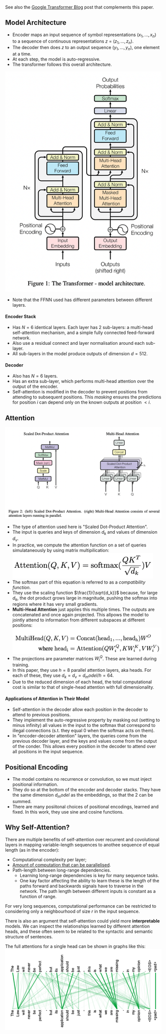 See also the [Google Transformer Blog](Google%20Transformer%20Blog.md) post that complements this paper.

## Model Architecture
* Encoder maps an input sequence of symbol representations $(x_1, ..., x_n)$ to a sequence of continuous representations $z$ = $(z_1, ..., z_n)$. 
* The decoder then does  $z$ to an output sequence $(y_1, ..., y_n)$, one element at a time.
* At each step, the model is auto-regressive. 
* The transformer follows this overall architecture. 

![](_attachments/Screenshot%202022-02-22%20at%2015.15.36.png)

* Note that the FFNN used has different parameters between different layers.

#### Encoder Stack
* Has $N=6$ identical layers. Each layer has 2 sub-layers: a multi-head self-attention mechanism, and a simple fully connected feed-forward network.
* Also use a residual connect and layer normalisation around each sub-layer.
* All sub-layers in the model produce outputs of dimension $d=512$.

#### Decoder
* Also has $N=6$ layers. 
* Has an extra sub-layer, which performs multi-head attention over the output of the encoder.
* Self-attention is modified in the decoder to prevent positions from attending to subsequent positions. This *masking* ensures the predictions for position $i$ can depend only on the known outputs at position $<i$.

## Attention
![](_attachments/Screenshot%202022-02-22%20at%2015.24.51.png)
* The type of attention used here is "Scaled Dot-Product Attention".
* The input is queries and keys of dimension $d_k$ and values of dimension $d_v$.
* In practice, we compute the attention function on a set of queries simulataneously by using matrix multipilication:
![](_attachments/Screenshot%202022-02-22%20at%2015.28.01.png)
* The softmax part of this equation is referred to as a *compatibility function*.
* They use the scaling function $\frac{1}{\sqrt{d_k}}$ because, for large $d_k$, the dot product grows large in magnitude, pushing the softmax into regions where it has very small gradients.
* **Multi-Head Attention** just applies this multiple times. The outputs are concatenated and once again projected. This allpows the model to jointly attend to information from different subspaces at different positions:
![](_attachments/Screenshot%202022-02-22%20at%2015.37.04.png)
* The projections are parameter matrices $W_i^Q$. These are learned during training.
* In this paper, they use $h=8$ parallel attention layers, aka heads. For each of these, they use $d_k = d_v = d_model/h = 64$. 
* Due to the reduced dimension of each head, the total computational cost is similar to that of single-head attention with full dimensionality.

#### Applications of Attention in Their Model
* Self-attention in the decoder allow each position in the decoder to attend to previous positions.
* They implement the auto-regressive property by masking out (setting to minus infinity) all values in the input to the softmax that correspond to illegal connections (s.t. they equal $0$ when the softmax acts on them).
* In "encoder-decoder attention" layers, the queries come from the previous decoder layer, and the keys and values come from the output of the conder. This allows every position in the decoder to attend over all positions in the input sequence. 

## Positional Encoding
* The model contains no recurrence or convolution, so we must inject positional information.
* They do so at the bottom of the encoder and decoder stacks. They have the same dimension $d_model$ as the embeddings, so that the 2 can be summed.
* There are many posiitonal choices of positional encodings, learned and fixed. In this work, they use sine and cosine functions.

## Why Self-Attention?
There are multiple benefits of self-attention over recurrent and covolutional layers in mapping variable-length sequences to anothee sequence of equal length (as in the encoder):

* Computational complexity per layer;
* [Amount of computation that can be parallelised](My%20Understanding%20of%20the%20TXL#^5151d2).
* Path-length between long-range dependencies. 
	* Learning long-range dependencies is key for many sequence tasks. 
	* One kay factor affecting the ability to learn these is the length of the paths forward and backwards signals have to traverse in the network. The path length between different inputs is constant as a function of range.

For very long sequences, computational performance can be restricted to considering only a neighbourhood of size $r$ in the input sequence. 

There is also an argument that self-attention could yield more **interpretable** models. We can inspect the relationships learned by different attention heads, and these often seem to be related to the syntactic and semantic structure of sentences.

The full attentions for a single head can be shown in graphs like this:
![](_attachments/Screenshot%202022-02-22%20at%2016.54.56.png)


